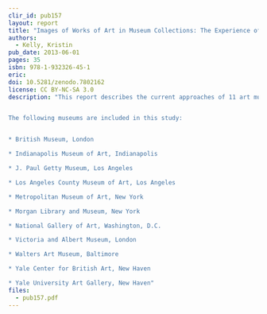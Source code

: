 ```yaml
---
clir_id: pub157
layout: report
title: "Images of Works of Art in Museum Collections: The Experience of Open Access"
authors: 
  - Kelly, Kristin
pub_date: 2013-06-01
pages: 35
isbn: 978-1-932326-45-1
eric:
doi: 10.5281/zenodo.7802162
license: CC BY-NC-SA 3.0
description: "This report describes the current approaches of 11 art museums in the United States and the United Kingdom to the use of images of works of art that are in their collections and are in the public domain. Each approach is slightly different. By presenting the thought processes and methods used in these institutions, this report aims to inform the decision making of other museums that are considering open access to images in their collections.


The following museums are included in this study:


* British Museum, London

* Indianapolis Museum of Art, Indianapolis

* J. Paul Getty Museum, Los Angeles

* Los Angeles County Museum of Art, Los Angeles

* Metropolitan Museum of Art, New York

* Morgan Library and Museum, New York

* National Gallery of Art, Washington, D.C.

* Victoria and Albert Museum, London

* Walters Art Museum, Baltimore

* Yale Center for British Art, New Haven

* Yale University Art Gallery, New Haven"
files:
  - pub157.pdf
---
```

